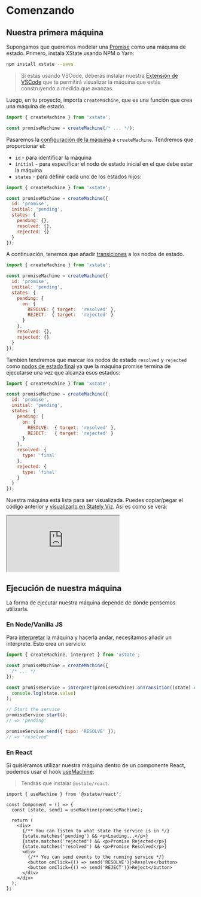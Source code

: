 # Comenzando

## Nuestra primera máquina

Supongamos que queremos modelar una [Promise](https://developer.mozilla.org/es/docs/Web/JavaScript/Reference/Global_Objects/Promise) como una máquina de estado. Primero, instala XState usando NPM o Yarn:

```bash
npm install xstate --save
```

> Si estás usando VSCode, deberás instalar nuestra [Extensión de VSCode](https://marketplace.visualstudio.com/items?itemName=statelyai.stately-vscode) que te permitirá  visualizar la máquina que estás construyendo a medida que avanzas.

Luego, en tu proyecto, importa `createMachine`, que es una función que crea una máquina de estado.

```js
import { createMachine } from 'xstate';

const promiseMachine = createMachine(/* ... */);
```

Pasaremos la [configuración de la máquina](./machines.md#configuration) a `createMachine`. Tendremos que proporcionar el:

- `id` - para identificar la máquina
- `initial` - para especificar el nodo de estado inicial en el que debe estar la máquina
- `states` - para definir cada uno de los estados hijos:

```js
import { createMachine } from 'xstate';

const promiseMachine = createMachine({
  id: 'promise',
  initial: 'pending',
  states: {
    pending: {},
    resolved: {},
    rejected: {}
  }
});
```

A continuación, tenemos que añadir [transiciones](./transitions.md) a los nodos de estado.

```js
import { createMachine } from 'xstate';

const promiseMachine = createMachine({
  id: 'promise',
  initial: 'pending',
  states: {
    pending: {
      on: {
        RESOLVE: { target:  'resolved' },
        REJECT:  { target:  'rejected' }
      }
    },
    resolved: {},
    rejected: {}
  }
});
```

También tendremos que marcar los nodos de estado `resolved` y `rejected` como [nodos de estado final](./final.md) ya que la máquina promise termina de ejecutarse una vez que alcanza esos estados:

```js
import { createMachine } from 'xstate';

const promiseMachine = createMachine({
  id: 'promise',
  initial: 'pending',
  states: {
    pending: {
      on: {
        RESOLVE:  { target: 'resolved' },
        REJECT:   { target: 'rejected' }
      }
    },
    resolved: {
      type: 'final'
    },
    rejected: {
      type: 'final'
    }
  }
});
```

Nuestra máquina está lista para ser visualizada. Puedes copiar/pegar el código anterior y [visualizarlo en Stately Viz](https://stately.ai/viz). Así es como se verá:

<iframe src="https://stately.ai/viz/embed/68548871-eecb-479b-b92a-b261e7d89671?mode=viz&panel=code&readOnly=1&showOriginalLink=1&controls=0&pan=0&zoom=0"
allow="accelerometer; ambient-light-sensor; camera; encrypted-media; geolocation; gyroscope; hid; microphone; midi; payment; usb; vr; xr-spatial-tracking"
sandbox="allow-forms allow-modals allow-popups allow-presentation allow-same-origin allow-scripts"
></iframe>


## Ejecución de nuestra máquina

La forma de ejecutar nuestra máquina depende de dónde pensemos utilizarla.

### En Node/Vanilla JS

Para [interpretar](./interpretation.md) la máquina y hacerla andar, necesitamos añadir un intérprete. Esto crea un servicio:

```js
import { createMachine, interpret } from 'xstate';

const promiseMachine = createMachine({
  /* ... */
});

const promiseService = interpret(promiseMachine).onTransition((state) =>
  console.log(state.value)
);

// Start the service 
promiseService.start();
// => 'pending'

promiseService.send({ tipo: 'RESOLVE' });
// => 'resolved'
```

### En React

Si quisiéramos utilizar nuestra máquina dentro de un componente React, podemos usar el hook [useMachine](../packages/xstate-react/index.md#api):

> Tendrás que instalar `@xstate/react`.

```tsx
import { useMachine } from '@xstate/react';

const Component = () => {
  const [state, send] = useMachine(promiseMachine);

  return (
    <div>
      {/** You can listen to what state the service is in */}
      {state.matches('pending') && <p>Loading...</p>}
      {state.matches('rejected') && <p>Promise Rejected</p>}
      {state.matches('resolved') && <p>Promise Resolved</p>}
      <div>
        {/** You can send events to the running service */}
        <button onClick={() => send('RESOLVE')}>Resolve</button>
        <button onClick={() => send('REJECT')}>Reject</button>
      </div>
    </div>
  );
};
```

